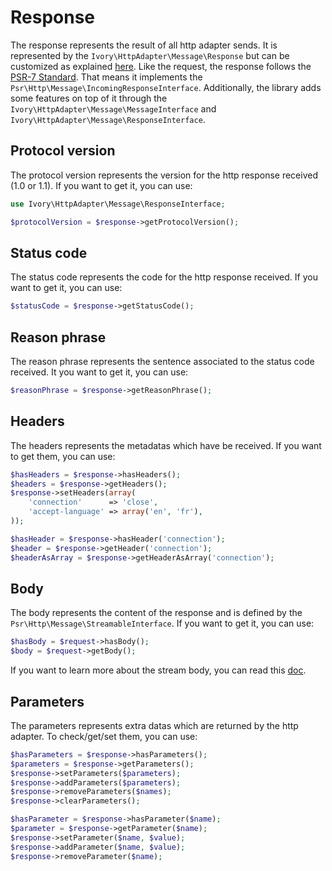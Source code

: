 # Response

The response represents the result of all http adapter sends. It is represented by the
`Ivory\HttpAdapter\Message\Response` but can be customized as explained [here](/doc/configuration.md#message-factory).
Like the request, the response follows the [PSR-7 Standard](https://github.com/php-fig/fig-standards/blob/master/proposed/http-message.md).
That means it implements the `Psr\Http\Message\IncomingResponseInterface`. Additionally, the library adds some features
on top of it through the `Ivory\HttpAdapter\Message\MessageInterface` and `Ivory\HttpAdapter\Message\ResponseInterface`.

## Protocol version

The protocol version represents the version for the http response received (1.0 or 1.1). If you want to get it, you can
use:

``` php
use Ivory\HttpAdapter\Message\ResponseInterface;

$protocolVersion = $response->getProtocolVersion();
```

## Status code

The status code represents the code for the http response received. If you want to get it, you can use:

``` php
$statusCode = $response->getStatusCode();
```

## Reason phrase

The reason phrase represents the sentence associated to the status code received. It you want to get it, you can use:

``` php
$reasonPhrase = $response->getReasonPhrase();
```

## Headers

The headers represents the metadatas which have be received. If you want to get them, you can use:

``` php
$hasHeaders = $response->hasHeaders();
$headers = $response->getHeaders();
$response->setHeaders(array(
    'connection'      => 'close',
    'accept-language' => array('en', 'fr'),
));

$hasHeader = $response->hasHeader('connection');
$header = $response->getHeader('connection');
$headerAsArray = $response->getHeaderAsArray('connection');
```

## Body

The body represents the content of the response and is defined by the `Psr\Http\Message\StreamableInterface`. If you
want to get it, you can use:

``` php
$hasBody = $request->hasBody();
$body = $request->getBody();
```

If you want to learn more about the stream body, you can read this [doc](/doc/stream.md).

## Parameters

The parameters represents extra datas which are returned by the http adapter. To check/get/set them, you can use:

``` php
$hasParameters = $response->hasParameters();
$parameters = $response->getParameters();
$response->setParameters($parameters);
$response->addParameters($parameters);
$response->removeParameters($names);
$response->clearParameters();

$hasParameter = $response->hasParameter($name);
$parameter = $response->getParameter($name);
$response->setParameter($name, $value);
$response->addParameter($name, $value);
$response->removeParameter($name);
```

